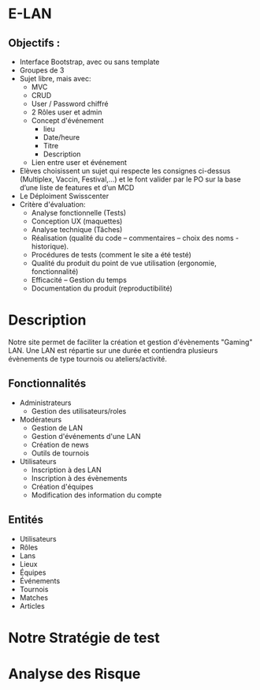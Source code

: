 # E-LAN

## Objectifs :
* Interface Bootstrap, avec ou sans template
* Groupes de 3
* Sujet libre, mais avec:
    * MVC
    * CRUD
    * User / Password chiffré
    * 2 Rôles user et admin
    * Concept d'événement
        * lieu
        * Date/heure
        * Titre
        * Description
    * Lien entre user et événement
* Elèves choisissent un sujet qui respecte les consignes ci-dessus (Multiplex, Vaccin, Festival,…) et le font valider par le PO sur la base d’une liste de features et d’un MCD
* Le Déploiment Swisscenter
* Critère d'évaluation:
    * Analyse fonctionnelle (Tests)
    * Conception UX (maquettes)
    * Analyse technique (Tâches)
    * Réalisation (qualité du code – commentaires – choix des noms - historique).
    * Procédures de tests (comment le site a été testé)
    * Qualité du produit du point de vue utilisation (ergonomie, fonctionnalité)
    * Efficacité – Gestion du temps
    * Documentation du produit (reproductibilité)


# Description

Notre site permet de faciliter la création et gestion d'évènements "Gaming" LAN.
Une LAN est répartie sur une durée et contiendra plusieurs évènements de type tournois ou ateliers/activité.

## Fonctionnalités

-   Administrateurs
    -   Gestion des utilisateurs/roles
-   Modérateurs
    -   Gestion de LAN
    -   Gestion d'événements d'une LAN
    -   Création de news
    -   Outils de tournois
-   Utilisateurs
    -   Inscription à des LAN
    -   Inscription à des évènements
    -   Création d'équipes
    -   Modification des information du compte

## Entités

- Utilisateurs
- Rôles
- Lans
- Lieux
- Équipes
- Événements
- Tournois
- Matches
- Articles


# Notre Stratégie de test











# Analyse des Risque